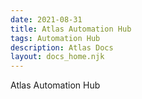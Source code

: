 ```yaml
---
date: 2021-08-31
title: Atlas Automation Hub
tags: Automation Hub
description: Atlas Docs
layout: docs_home.njk
---
```


Atlas Automation Hub
